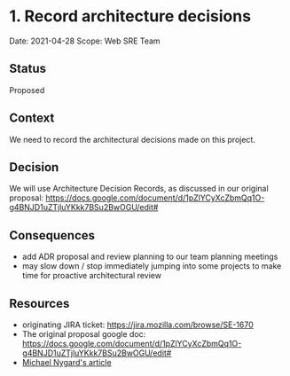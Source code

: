 # 1. Record architecture decisions

Date: 2021-04-28
Scope: Web SRE Team

## Status

Proposed

## Context

We need to record the architectural decisions made on this project.

## Decision

We will use Architecture Decision Records, as discussed in our original proposal: https://docs.google.com/document/d/1pZlYCyXcZbmQq1O-g4BNJD1uZTjluYKkk7BSu2BwOGU/edit#

## Consequences

* add ADR proposal and review planning to our team planning meetings
* may slow down / stop immediately jumping into some projects to make time for proactive architectural review

## Resources

* originating JIRA ticket: https://jira.mozilla.com/browse/SE-1670
* The original proposal google doc: https://docs.google.com/document/d/1pZlYCyXcZbmQq1O-g4BNJD1uZTjluYKkk7BSu2BwOGU/edit#
* [Michael Nygard's article](http://thinkrelevance.com/blog/2011/11/15/documenting-architecture-decisions)
